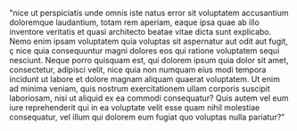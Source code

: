 "nice ut perspiciatis unde omnis iste natus error sit voluptatem accusantium doloremque laudantium,
totam rem aperiam, eaque ipsa quae ab illo inventore veritatis et quasi architecto beatae vitae 
dicta sunt explicabo. Nemo enim ipsam voluptatem quia voluptas sit aspernatur aut odit aut fugit,
ç nice quia consequuntur magni dolores eos qui ratione voluptatem sequi nesciunt. Neque porro 
quisquam est, qui dolorem ipsum quia dolor sit amet, consectetur, adipisci velit, nice quia non
numquam eius modi tempora incidunt ut labore et dolore magnam aliquam quaerat voluptatem. 
Ut enim ad minima veniam, quis nostrum exercitationem ullam corporis suscipit laboriosam, 
nisi ut aliquid ex ea commodi consequatur? Quis autem vel eum iure reprehenderit qui in ea 
voluptate velit esse quam nihil molestiae consequatur, vel illum qui dolorem eum fugiat quo
voluptas nulla pariatur?"